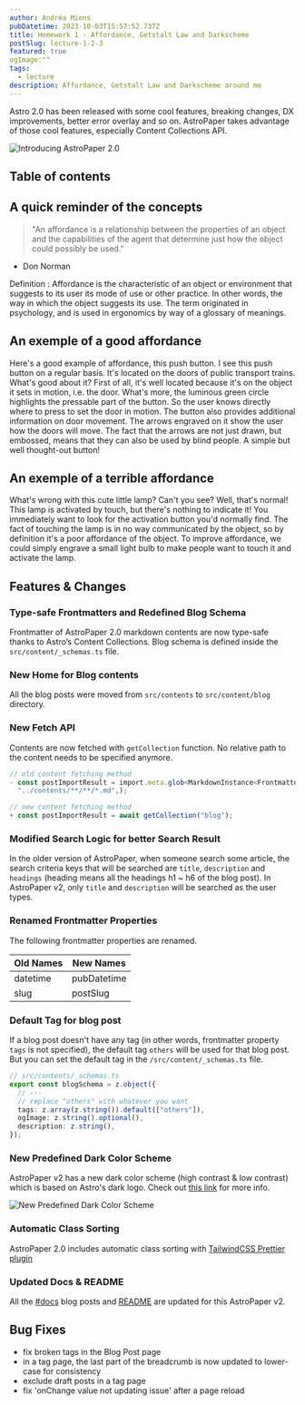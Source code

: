 ```yaml
---
author: Andréa Miens
pubDatetime: 2023-10-03T15:57:52.737Z
title: Homework 1 - Affordance, Getstalt Law and Darkscheme
postSlug: lecture-1-2-3
featured: true
ogImage:""
tags:
  - lecture
description: Affordance, Getstalt Law and Darkscheme around me
---
```


Astro 2.0 has been released with some cool features, breaking changes, DX improvements, better error overlay and so on. AstroPaper takes advantage of those cool features, especially Content Collections API.

<!-- ![Introducing AstroPaper 2.0](https://user-images.githubusercontent.com/53733092/215683840-dc2502f5-8c5a-44f0-a26c-4e7180455056.png) -->

![Introducing AstroPaper 2.0](https://user-images.githubusercontent.com/53733092/215771435-25408246-2309-4f8b-a781-1f3d93bdf0ec.png)

## Table of contents

## A quick reminder of the concepts

>"An affordance is a relationship between the properties of an object and the capabilities of the agent that determine just how the object could possibly be used." 
- Don Norman

Definition : Affordance is the characteristic of an object or environment that suggests to its user its mode of use or other practice. In other words, the way in which the object suggests its use. The term originated in psychology, and is used in ergonomics by way of a glossary of meanings.

## An exemple of a good affordance

Here's a good example of affordance, this push button. I see this push button on a regular basis. It's located on the doors of public transport trains. What's good about it? First of all, it's well located because it's on the object it sets in motion, i.e. the door. What's more, the luminous green circle highlights the pressable part of the button. So the user knows directly where to press to set the door in motion. The button also provides additional information on door movement. The arrows engraved on it show the user how the doors will move. The fact that the arrows are not just drawn, but embossed, means that they can also be used by blind people. A simple but well thought-out button! 

## An exemple of a terrible affordance 

What's wrong with this cute little lamp? Can't you see? Well, that's normal! This lamp is activated by touch, but there's nothing to indicate it! You immediately want to look for the activation button you'd normally find. The fact of touching the lamp is in no way communicated by the object, so by definition it's a poor affordance of the object. To improve affordance, we could simply engrave a small light bulb to make people want to touch it and activate the lamp.


## Features & Changes

### Type-safe Frontmatters and Redefined Blog Schema

Frontmatter of AstroPaper 2.0 markdown contents are now type-safe thanks to Astro’s Content Collections. Blog schema is defined inside the `src/content/_schemas.ts` file.

### New Home for Blog contents

All the blog posts were moved from `src/contents` to `src/content/blog` directory.

### New Fetch API

Contents are now fetched with `getCollection` function. No relative path to the content needs to be specified anymore.

```ts
// old content fetching method
- const postImportResult = import.meta.glob<MarkdownInstance<Frontmatter>>(
  "../contents/**/**/*.md",);

// new content fetching method
+ const postImportResult = await getCollection("blog");
```

### Modified Search Logic for better Search Result

In the older version of AstroPaper, when someone search some article, the search criteria keys that will be searched are `title`, `description` and `headings` (heading means all the headings h1 ~ h6 of the blog post). In AstroPaper v2, only `title` and `description` will be searched as the user types.

### Renamed Frontmatter Properties

The following frontmatter properties are renamed.

| Old Names | New Names   |
| --------- | ----------- |
| datetime  | pubDatetime |
| slug      | postSlug    |

### Default Tag for blog post

If a blog post doesn't have any tag (in other words, frontmatter property `tags` is not specified), the default tag `others` will be used for that blog post. But you can set the default tag in the `/src/content/_schemas.ts` file.

```ts
// src/contents/_schemas.ts
export const blogSchema = z.object({
  // ---
  // replace "others" with whatever you want
  tags: z.array(z.string()).default(["others"]),
  ogImage: z.string().optional(),
  description: z.string(),
});
```

### New Predefined Dark Color Scheme

AstroPaper v2 has a new dark color scheme (high contrast & low contrast) which is based on Astro's dark logo. Check out [this link](https://astro-paper.pages.dev/posts/predefined-color-schemes#astro-dark) for more info.

![New Predefined Dark Color Scheme](https://user-images.githubusercontent.com/53733092/215680520-59427bb0-f4cb-48c0-bccc-f182a428d72d.svg)

### Automatic Class Sorting

AstroPaper 2.0 includes automatic class sorting with [TailwindCSS Prettier plugin](https://tailwindcss.com/blog/automatic-class-sorting-with-prettier)

### Updated Docs & README

All the [#docs](https://astro-paper.pages.dev/tags/docs/) blog posts and [README](https://github.com/satnaing/astro-paper#readme) are updated for this AstroPaper v2.

## Bug Fixes

- fix broken tags in the Blog Post page
- in a tag page, the last part of the breadcrumb is now updated to lower-case for consistency
- exclude draft posts in a tag page
- fix 'onChange value not updating issue' after a page reload
